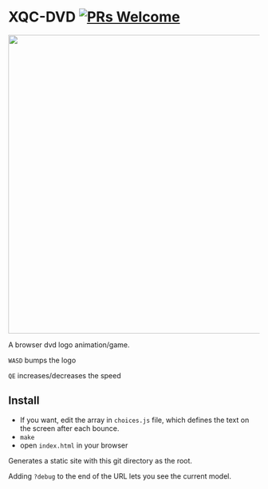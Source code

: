 # XQC-DVD  [![PRs Welcome](https://img.shields.io/badge/PRs-welcome-brightgreen.svg?style=flat-square)](http://makeapullrequest.com) 

<img src="https://raw.githubusercontent.com/seanbreckenridge/xqc-dvd/master/.github/demo.gif" width=600>

A browser dvd logo animation/game.

`WASD` bumps the logo

`QE` increases/decreases the speed

## Install

* If you want, edit the array in `choices.js` file, which defines the text on the screen after each bounce.
* `make`
* open `index.html` in your browser

Generates a static site with this git directory as the root.

Adding `?debug` to the end of the URL lets you see the current model.
